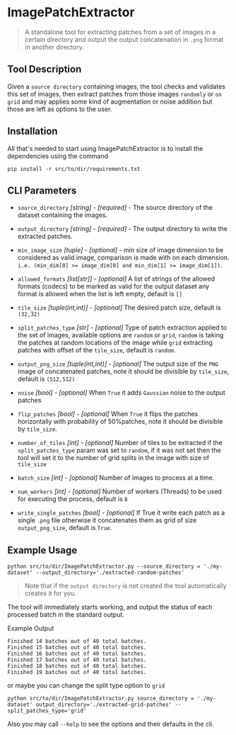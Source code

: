 # ImagePatchExtractor
> A standalone tool for extracting patches from a set of images in a certain directory and output the output concatenation in `.png` format in another directory. 

## Tool Description

Given a `source directory` containing images, the tool checks and validates this set of images, then extract patches from those images `randomly` or `on grid` and may applies some kind of augmentation or noise addition but those are left as options to the user.  

## Installation
All that's needed to start using ImagePatchExtractor is to install the dependencies using the command
```
pip install -r src/to/dir/requirements.txt
```

## CLI Parameters


* `source_directory` _[string]_ - _[required]_ - The source directory of the dataset containing the images. 
* `output_directory` _[string]_ - _[required]_ - The output directory to write the extracted patches. 

* `min_image_size` _[tuple]_ - _[optional]_ - min size of image dimension to be considered as valid image, comparison is made with on each dimension. `i.e. (min_dim[0] >= image_dim[0] and min_dim[1] >= image_dim[1])`.

* `allowed_formats` _[list[str]]_ - _[optional]_ A list of strings of the allowed formats (codecs) to be marked as valid for the output dataset any format is allowed when the list is left empty, default is `[]`

* `tile_size` _[tuple(int,int)]_ - _[optional]_ The desired patch size, default is `(32,32)`


* `split_patches_type` _[str]_ - _[optional]_ Type of patch extraction applied to the set of images, available options are `random` or `grid`, `random` is taking the patches at random locations of the image while `grid` extracting patches with offset of the `tile_size`, default is `random`. 

* `output_png_size` _[tuple(int,int)]_ - _[optional]_ The output size of the `PNG` image of concatenated patches, note it should be divisible by `tile_size`, default is `(512,512)`

* `noise` _[bool]_ - _[optional]_ When `True` it adds `Gaussian` noise to the output patches
* `flip_patches` _[bool]_ - _[optional]_  When `True` it flips the patches horizontally with probability of 50%patches, note it should be divisible by `tile_size`.

* `number_of_tiles` _[int]_ - _[optional]_ Number of tiles to be extracted if the `split_patches_type` param was set to `random`,
                if it was not set then the tool will set it to the number of grid splits in the image with size of `tile_size`
* `batch_size` _[int]_ - _[optional]_ Number of images to process at a time.

* `num_workers` _[int]_ - _[optional]_ Number of workers (Threads) to be used for executing the process, default is `8`

* `write_single_patches` _[bool]_ - _[optional]_ If True it write each patch as a single `.png` file otherwise it concatenates them as grid of size `output_png_size`, default is `True`.

## Example Usage

```
python src/to/dir/ImagePatchExtractor.py --source_directory = './my-dataset' --output_directory='./extracted-random-patches'
```

> Note that if the `output directory` is not created the tool automatically creates it for you. 

The tool will immediately starts working, and output the status of each processed batch in the standard output. 

Example Output 
```
Finished 14 batches out of 40 total batches.
Finished 15 batches out of 40 total batches.
Finished 16 batches out of 40 total batches.
Finished 17 batches out of 40 total batches.
Finished 18 batches out of 40 total batches.
Finished 19 batches out of 40 total batches.
```

or maybe you can change the split type option to `grid` 
```
python src/to/dir/ImagePatchExtractor.py source_directory = './my-dataset' output_directory='./extracted-grid-patches' --split_patches_type='grid'
```

Also you may call `--help` to see the options and their defaults in the cli. 

